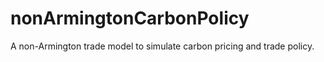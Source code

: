 # nonArmingtonCarbonPolicy
A non-Armington trade model to simulate carbon pricing and trade policy.
